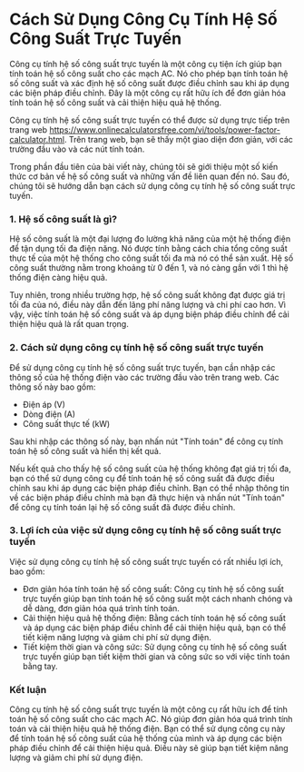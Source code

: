 Cách Sử Dụng Công Cụ Tính Hệ Số Công Suất Trực Tuyến
====================================================

Công cụ tính hệ số công suất trực tuyến là một công cụ tiện ích giúp bạn tính toán hệ số công suất cho các mạch AC. Nó cho phép bạn tính toán hệ số công suất và xác định hệ số công suất được điều chỉnh sau khi áp dụng các biện pháp điều chỉnh. Đây là một công cụ rất hữu ích để đơn giản hóa tính toán hệ số công suất và cải thiện hiệu quả hệ thống.

Công cụ tính hệ số công suất trực tuyến có thể được sử dụng trực tiếp trên trang web <https://www.onlinecalculatorsfree.com/vi/tools/power-factor-calculator.html>. Trên trang web, bạn sẽ thấy một giao diện đơn giản, với các trường đầu vào và các nút tính toán.

Trong phần đầu tiên của bài viết này, chúng tôi sẽ giới thiệu một số kiến ​​thức cơ bản về hệ số công suất và những vấn đề liên quan đến nó. Sau đó, chúng tôi sẽ hướng dẫn bạn cách sử dụng công cụ tính hệ số công suất trực tuyến.

### 1. Hệ số công suất là gì?

Hệ số công suất là một đại lượng đo lường khả năng của một hệ thống điện để tận dụng tối đa điện năng. Nó được tính bằng cách chia tổng công suất thực tế của một hệ thống cho công suất tối đa mà nó có thể sản xuất. Hệ số công suất thường nằm trong khoảng từ 0 đến 1, và nó càng gần với 1 thì hệ thống điện càng hiệu quả.

Tuy nhiên, trong nhiều trường hợp, hệ số công suất không đạt được giá trị tối đa của nó, điều này dẫn đến lãng phí năng lượng và chi phí cao hơn. Vì vậy, việc tính toán hệ số công suất và áp dụng biện pháp điều chỉnh để cải thiện hiệu quả là rất quan trọng.

### 2. Cách sử dụng công cụ tính hệ số công suất trực tuyến

Để sử dụng công cụ tính hệ số công suất trực tuyến, bạn cần nhập các thông số của hệ thống điện vào các trường đầu vào trên trang web. Các thông số này bao gồm:

- Điện áp (V)
- Dòng điện (A)
- Công suất thực tế (kW)

Sau khi nhập các thông số này, bạn nhấn nút "Tính toán" để công cụ tính toán hệ số công suất và hiển thị kết quả.

Nếu kết quả cho thấy hệ số công suất của hệ thống không đạt giá trị tối đa, bạn có thể sử dụng công cụ để tính toán hệ số công suất đã được điều chỉnh sau khi áp dụng các biện pháp điều chỉnh. Bạn có thể nhập thông tin về các biện pháp điều chỉnh mà bạn đã thực hiện và nhấn nút "Tính toán" để công cụ tính toán lại hệ số công suất đã được điều chỉnh.

### 3. Lợi ích của việc sử dụng công cụ tính hệ số công suất trực tuyến

Việc sử dụng công cụ tính hệ số công suất trực tuyến có rất nhiều lợi ích, bao gồm:

- Đơn giản hóa tính toán hệ số công suất: Công cụ tính hệ số công suất trực tuyến giúp bạn tính toán hệ số công suất một cách nhanh chóng và dễ dàng, đơn giản hóa quá trình tính toán.
- Cải thiện hiệu quả hệ thống điện: Bằng cách tính toán hệ số công suất và áp dụng các biện pháp điều chỉnh để cải thiện hiệu quả, bạn có thể tiết kiệm năng lượng và giảm chi phí sử dụng điện.
- Tiết kiệm thời gian và công sức: Sử dụng công cụ tính hệ số công suất trực tuyến giúp bạn tiết kiệm thời gian và công sức so với việc tính toán bằng tay.

### Kết luận

Công cụ tính hệ số công suất trực tuyến là một công cụ rất hữu ích để tính toán hệ số công suất cho các mạch AC. Nó giúp đơn giản hóa quá trình tính toán và cải thiện hiệu quả hệ thống điện. Bạn có thể sử dụng công cụ này để tính toán hệ số công suất của hệ thống của mình và áp dụng các biện pháp điều chỉnh để cải thiện hiệu quả. Điều này sẽ giúp bạn tiết kiệm năng lượng và giảm chi phí sử dụng điện.